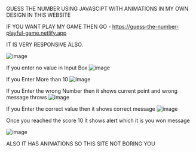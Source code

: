GUESS THE NUMBER USING JAVASCIPT WITH ANIMATIONS IN MY OWN DESIGN IN THIS WEBSITE

IF YOU WANT PLAY MY GAME THEN GO - https://guess-the-number-playful-game.netlify.app

IT IS VERY RESPONSIVE ALSO.

![image](https://github.com/MohamedSameer10/GUESS-THE-NUMBER-JS/assets/154678407/d4296a83-9680-44a6-8152-a9a448c68954)

If you enter no value in Input Box
![image](https://github.com/MohamedSameer10/GUESS-THE-NUMBER-JS/assets/154678407/3f5eeaf3-c273-4ff8-a2bd-14b4f8633d19)


If you Enter More than 10
![image](https://github.com/MohamedSameer10/GUESS-THE-NUMBER-JS/assets/154678407/cea253c0-676a-4641-8771-cb79ad58609c)


If you Enter the wrong Number then it shows current point and wrong message throws
![image](https://github.com/MohamedSameer10/GUESS-THE-NUMBER-JS/assets/154678407/acb9c165-af8f-4745-8f67-4bad9240c79a)

If you Enter the correct value then it shows correct message
![image](https://github.com/MohamedSameer10/GUESS-THE-NUMBER-JS/assets/154678407/e4db88a7-42b1-433b-86b7-d7d25da6f18d)

Once you reached the score 10 it shows alert which it is you won message

![image](https://github.com/MohamedSameer10/GUESS-THE-NUMBER-JS/assets/154678407/88858246-20d4-4c7e-b40e-397e814203f7)

ALSO IT HAS ANIMATIONS SO THIS SITE NOT BORING YOU




